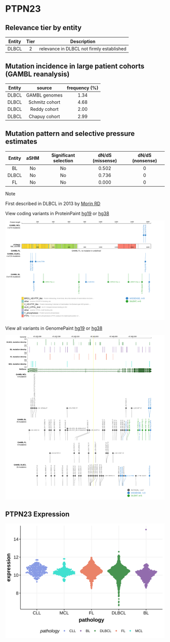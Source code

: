 # PTPN23

## Relevance tier by entity

|Entity|Tier|Description                              |
|:------:|:----:|-----------------------------------------|
|DLBCL |2   |relevance in DLBCL not firmly established|

## Mutation incidence in large patient cohorts (GAMBL reanalysis)

|Entity|source        |frequency (%)|
|:------:|:--------------:|:-------------:|
|DLBCL |GAMBL genomes |1.34         |
|DLBCL |Schmitz cohort|4.68         |
|DLBCL |Reddy cohort  |2.00         |
|DLBCL |Chapuy cohort |2.99         |

## Mutation pattern and selective pressure estimates

|Entity|aSHM|Significant selection|dN/dS (missense)|dN/dS (nonsense)|
|:------:|:----:|:---------------------:|:----------------:|:----------------:|
|BL    |No  |No                   |0.502           |0               |
|DLBCL |No  |No                   |0.736           |0               |
|FL    |No  |No                   |0.000           |0               |


> [!NOTE]
> First described in DLBCL in 2013 by [Morin RD](https://pubmed.ncbi.nlm.nih.gov/23699601)


View coding variants in ProteinPaint [hg19](https://morinlab.github.io/LLMPP/GAMBL/PTPN23_protein.html)  or [hg38](https://morinlab.github.io/LLMPP/GAMBL/PTPN23_protein_hg38.html)

![image](images/proteinpaint/PTPN23_NM_015466.svg)

View all variants in GenomePaint [hg19](https://morinlab.github.io/LLMPP/GAMBL/PTPN23.html)  or [hg38](https://morinlab.github.io/LLMPP/GAMBL/PTPN23_hg38.html)

![image](images/proteinpaint/PTPN23.svg)
## PTPN23 Expression
![image](images/gene_expression/PTPN23_by_pathology.svg)
<!-- ORIGIN: morinMutationalStructuralAnalysis2013 -->
